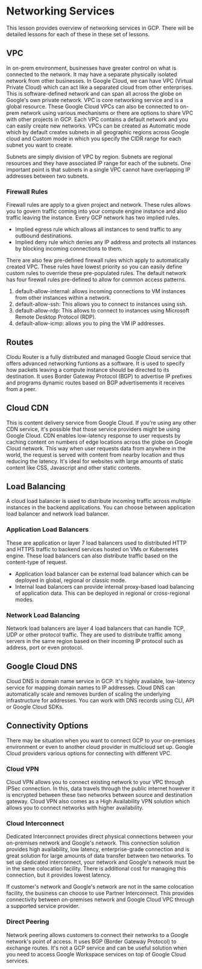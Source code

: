 # Networking Services

This lesson provides overview of networking services in GCP. There will be detailed lessons for each of these in these set of lessons.

## VPC

In on-prem environment, businesses have greater control on what is connected to the network. It may have a separate physically isolated network from other businesses. In Google Cloud, we can have VPC (Virtual Private Cloud) which can act like a separated cloud from other enterprises. This is software-defined network and can span all across the globe on Google's own private network. VPC is core networking service and is a global resource. These Google Cloud VPCs can also be connected to on-prem network using various mechanisms or there are options to share VPC with other projects in GCP. Each VPC contains a default network and you can easily create new networks. VPCs can be created as Automatic mode which by default creates subnets in all geographic regions across Google cloud and Custom mode in which you specify the CIDR range for each subnet you want to create.

Subnets are simply division of VPC by region. Subnets are regional resources and they have associated IP range for each of the subnets. One important point is that subnets in a single VPC cannot have overlapping IP addresses between two subnets.

### Firewall Rules

Firewall rules are apply to a given project and network. These rules allows you to govern traffic coming into your compute engine instance and also traffic leaving the instance. Every GCP network has two implied rules.

- Implied egress rule which allows all instances to send traffic to any outbound destinations.
- Implied deny rule which denies any IP address and protects all instances by blocking incoming connections to them.

There are also few pre-defined firewall rules which apply to automatically created VPC.  These rules have lowest priority so you can easily define custom rules to override these pre-populated rules. The default network has four firewall rules pre-defined to allow for common access patterns.
1. default-allow-internal: allows incoming connections to VM instances from other instances within a network.
2. default-allow-ssh: This allows you to connect to instances using ssh.
3. default-allow-rdp: This allows to connect to instances using Microsoft Remote Desktop Protocol (RDP).
4. default-allow-icmp: allows you to ping the VM IP addresses.

## Routes

Clodu Router is a fully distributed and managed Google Cloud service that offers advanced networking funtions as a software. It is used to specify how packets leaving a compute instance should be directed to its destination. It uses Border Gateway Protocol (BGP) to advertise IP prefixes and programs dynamic routes based on BGP advertisements it receives from a peer.

## Cloud CDN

This is content delivery service from Google Cloud. If you're using any other CDN service, it's possible that those service providers might be using Google Cloud. CDN enables low-latency response to user requests by caching content on numbers of edge locations across the globe on Google Cloud network. This way when user requests data from anywhere in the world, the request is served with content from nearby location and thus reducing the latency. It's ideal for websites with large amounts of static content like CSS, Javascript and other static contents.

## Load Balancing

A cloud load balancer is used to distribute incoming traffic across multiple instances in the backend applications. You can choose between application load balancer and network load balancer.

### Application Load Balancers

These are application or layer 7 load balancers used to distributed HTTP and HTTPS traffic to backend services hosted on VMs or Kubernetes engine. These load balancers can also distribute traffic based on the content-type of request.

- Application load balancer can be external load balancer which can be deployed in global, regional or classic mode. 
- Internal load balancers can provide internal proxy-based load balancing of application data. This can be deployed in regional or cross-regional modes.

### Network Load Balancing

Network load balancers are layer 4 load balancers that can handle TCP, UDP or other protocol traffic. They are used to distribute traffic among servers in  the same region based on their incoming IP protocol such as address, port or even protocol.

## Google Cloud DNS

Cloud DNS is domain name service in GCP. It's highly available, low-latency service for mapping domain names to IP addresses. Cloud DNS can automatically scale and removes burden of scaling the underlying infrastructure for addresses. You can work with DNS records using CLI, API or Google Cloud SDKs.

## Connectivity Options

There may be situation when you want to connect GCP to your on-premises environment or even to another cloud provider in multicloud set up. Google Cloud providers various options for connecting with different VPC.

### Cloud VPN

Cloud VPN allows you to connect existing network to your VPC through IPSec connection. In this, data travels through the public internet however it is encrypted between these two networks between source and destination gateway. Cloud VPN also comes as a High Availability VPN solution which allows you to connect networks with higher availability.

### Cloud Interconnect

Dedicated Interconnect provides direct physical connections between your on-premises network and Google's network. This connection solution provides high availability, low latency, enterprise-grade connection and is great solution for large amounts of data transfer between two networks. To set up dedicated interconnect, your network and Google's network must be in the same colocation facility. There is additional cost for managing this connection, but it provides lowest latency.

If customer's network and Google's network are not in the same colocation facility, the business can choose to use Partner Interconnect. This provides connectivity between on-premises network and Google Cloud VPC through a supported service provider. 

### Direct Peering

Network peering allows customers to connect their networks to a Google network's point of access. It uses BGP (Border Gateway Protocol) to exchange routes. It's not a GCP service and can be useful solution when you need to access Google Workspace services on top of Google Cloud services.